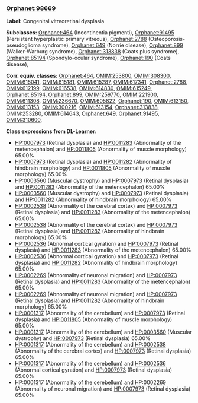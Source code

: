 
### [Orphanet:98669](http://www.orpha.net/ORDO/Orphanet_98669)
**Label:** Congenital vitreoretinal dysplasia

**Subclasses:** [Orphanet:464](http://www.orpha.net/ORDO/Orphanet_464) (Incontinentia pigmenti), [Orphanet:91495](http://www.orpha.net/ORDO/Orphanet_91495) (Persistent hyperplastic primary vitreous), [Orphanet:2788](http://www.orpha.net/ORDO/Orphanet_2788) (Osteoporosis-pseudoglioma syndrome), [Orphanet:649](http://www.orpha.net/ORDO/Orphanet_649) (Norrie disease), [Orphanet:899](http://www.orpha.net/ORDO/Orphanet_899) (Walker-Warburg syndrome), [Orphanet:313838](http://www.orpha.net/ORDO/Orphanet_313838) (Coats plus syndrome), [Orphanet:85194](http://www.orpha.net/ORDO/Orphanet_85194) (Spondylo-ocular syndrome), [Orphanet:190](http://www.orpha.net/ORDO/Orphanet_190) (Coats disease), 

**Corr. equiv. classes:** [Orphanet:464](http://www.orpha.net/ORDO/Orphanet_464), [OMIM:253800](http://purl.obolibrary.org/obo/OMIM_253800), [OMIM:308300](http://purl.obolibrary.org/obo/OMIM_308300), [OMIM:615041](http://purl.obolibrary.org/obo/OMIM_615041), [OMIM:615181](http://purl.obolibrary.org/obo/OMIM_615181), [OMIM:615287](http://purl.obolibrary.org/obo/OMIM_615287), [OMIM:617341](http://purl.obolibrary.org/obo/OMIM_617341), [Orphanet:2788](http://www.orpha.net/ORDO/Orphanet_2788), [OMIM:612199](http://purl.obolibrary.org/obo/OMIM_612199), [OMIM:616538](http://purl.obolibrary.org/obo/OMIM_616538), [OMIM:614830](http://purl.obolibrary.org/obo/OMIM_614830), [OMIM:615249](http://purl.obolibrary.org/obo/OMIM_615249), [Orphanet:85194](http://www.orpha.net/ORDO/Orphanet_85194), [Orphanet:899](http://www.orpha.net/ORDO/Orphanet_899), [OMIM:259770](http://purl.obolibrary.org/obo/OMIM_259770), [OMIM:221900](http://purl.obolibrary.org/obo/OMIM_221900), [OMIM:611308](http://purl.obolibrary.org/obo/OMIM_611308), [OMIM:236670](http://purl.obolibrary.org/obo/OMIM_236670), [OMIM:605822](http://purl.obolibrary.org/obo/OMIM_605822), [Orphanet:190](http://www.orpha.net/ORDO/Orphanet_190), [OMIM:613150](http://purl.obolibrary.org/obo/OMIM_613150), [OMIM:613153](http://purl.obolibrary.org/obo/OMIM_613153), [OMIM:300216](http://purl.obolibrary.org/obo/OMIM_300216), [OMIM:613154](http://purl.obolibrary.org/obo/OMIM_613154), [Orphanet:313838](http://www.orpha.net/ORDO/Orphanet_313838), [OMIM:253280](http://purl.obolibrary.org/obo/OMIM_253280), [OMIM:614643](http://purl.obolibrary.org/obo/OMIM_614643), [Orphanet:649](http://www.orpha.net/ORDO/Orphanet_649), [Orphanet:91495](http://www.orpha.net/ORDO/Orphanet_91495), [OMIM:310600](http://purl.obolibrary.org/obo/OMIM_310600), 

**Class expressions from DL-Learner:**

- [HP:0007973](http://purl.obolibrary.org/obo/HP_0007973) (Retinal dysplasia) and [HP:0011283](http://purl.obolibrary.org/obo/HP_0011283) (Abnormality of the metencephalon) and [HP:0011805](http://purl.obolibrary.org/obo/HP_0011805) (Abnormality of muscle morphology) 65.00%
- [HP:0007973](http://purl.obolibrary.org/obo/HP_0007973) (Retinal dysplasia) and [HP:0011282](http://purl.obolibrary.org/obo/HP_0011282) (Abnormality of hindbrain morphology) and [HP:0011805](http://purl.obolibrary.org/obo/HP_0011805) (Abnormality of muscle morphology) 65.00%
- [HP:0003560](http://purl.obolibrary.org/obo/HP_0003560) (Muscular dystrophy) and [HP:0007973](http://purl.obolibrary.org/obo/HP_0007973) (Retinal dysplasia) and [HP:0011283](http://purl.obolibrary.org/obo/HP_0011283) (Abnormality of the metencephalon) 65.00%
- [HP:0003560](http://purl.obolibrary.org/obo/HP_0003560) (Muscular dystrophy) and [HP:0007973](http://purl.obolibrary.org/obo/HP_0007973) (Retinal dysplasia) and [HP:0011282](http://purl.obolibrary.org/obo/HP_0011282) (Abnormality of hindbrain morphology) 65.00%
- [HP:0002538](http://purl.obolibrary.org/obo/HP_0002538) (Abnormality of the cerebral cortex) and [HP:0007973](http://purl.obolibrary.org/obo/HP_0007973) (Retinal dysplasia) and [HP:0011283](http://purl.obolibrary.org/obo/HP_0011283) (Abnormality of the metencephalon) 65.00%
- [HP:0002538](http://purl.obolibrary.org/obo/HP_0002538) (Abnormality of the cerebral cortex) and [HP:0007973](http://purl.obolibrary.org/obo/HP_0007973) (Retinal dysplasia) and [HP:0011282](http://purl.obolibrary.org/obo/HP_0011282) (Abnormality of hindbrain morphology) 65.00%
- [HP:0002536](http://purl.obolibrary.org/obo/HP_0002536) (Abnormal cortical gyration) and [HP:0007973](http://purl.obolibrary.org/obo/HP_0007973) (Retinal dysplasia) and [HP:0011283](http://purl.obolibrary.org/obo/HP_0011283) (Abnormality of the metencephalon) 65.00%
- [HP:0002536](http://purl.obolibrary.org/obo/HP_0002536) (Abnormal cortical gyration) and [HP:0007973](http://purl.obolibrary.org/obo/HP_0007973) (Retinal dysplasia) and [HP:0011282](http://purl.obolibrary.org/obo/HP_0011282) (Abnormality of hindbrain morphology) 65.00%
- [HP:0002269](http://purl.obolibrary.org/obo/HP_0002269) (Abnormality of neuronal migration) and [HP:0007973](http://purl.obolibrary.org/obo/HP_0007973) (Retinal dysplasia) and [HP:0011283](http://purl.obolibrary.org/obo/HP_0011283) (Abnormality of the metencephalon) 65.00%
- [HP:0002269](http://purl.obolibrary.org/obo/HP_0002269) (Abnormality of neuronal migration) and [HP:0007973](http://purl.obolibrary.org/obo/HP_0007973) (Retinal dysplasia) and [HP:0011282](http://purl.obolibrary.org/obo/HP_0011282) (Abnormality of hindbrain morphology) 65.00%
- [HP:0001317](http://purl.obolibrary.org/obo/HP_0001317) (Abnormality of the cerebellum) and [HP:0007973](http://purl.obolibrary.org/obo/HP_0007973) (Retinal dysplasia) and [HP:0011805](http://purl.obolibrary.org/obo/HP_0011805) (Abnormality of muscle morphology) 65.00%
- [HP:0001317](http://purl.obolibrary.org/obo/HP_0001317) (Abnormality of the cerebellum) and [HP:0003560](http://purl.obolibrary.org/obo/HP_0003560) (Muscular dystrophy) and [HP:0007973](http://purl.obolibrary.org/obo/HP_0007973) (Retinal dysplasia) 65.00%
- [HP:0001317](http://purl.obolibrary.org/obo/HP_0001317) (Abnormality of the cerebellum) and [HP:0002538](http://purl.obolibrary.org/obo/HP_0002538) (Abnormality of the cerebral cortex) and [HP:0007973](http://purl.obolibrary.org/obo/HP_0007973) (Retinal dysplasia) 65.00%
- [HP:0001317](http://purl.obolibrary.org/obo/HP_0001317) (Abnormality of the cerebellum) and [HP:0002536](http://purl.obolibrary.org/obo/HP_0002536) (Abnormal cortical gyration) and [HP:0007973](http://purl.obolibrary.org/obo/HP_0007973) (Retinal dysplasia) 65.00%
- [HP:0001317](http://purl.obolibrary.org/obo/HP_0001317) (Abnormality of the cerebellum) and [HP:0002269](http://purl.obolibrary.org/obo/HP_0002269) (Abnormality of neuronal migration) and [HP:0007973](http://purl.obolibrary.org/obo/HP_0007973) (Retinal dysplasia) 65.00%


